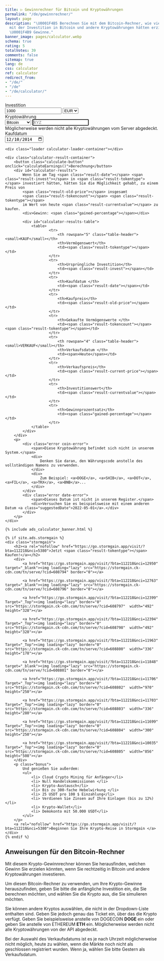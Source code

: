 ```yaml
---
title: ▷ Gewinnrechner für Bitcoin und Kryptowährungen
permalink: "/de/gewinnrechner/"
layout: page
description: "\U0001F4B5 Berechnen Sie mit dem Bitcoin-Rechner, wie viel Gewinn Sie
  mit der Investition in Bitcoin und andere Kryptowährungen hätten erzielen können.
  \U0001F4B9 Gewinne."
banner_image: pages/calculator.webp
schema: true
rating: 5
totalVotes: 39
comments: false
sitemap: true
lang: de
css: calculator
ref: calculator
redirect_from:
- "/de/"
- "/de"
- "/de/calculator/"
---
```


<div style="margin-bottom: 10px">
    <div style="margin-top:-25px; display:none">
        <small>For periodical investments please use our <a href="/investment">advanced calculator</a>.</small>
    </div>
</div>
<div class="calculator-block">
    <div class="calculator-form-row">
        <div class="calculator-col-start">
            <label for="invest-quantity">Investition</label>
        </div>
        <div class="calculator-col-end">
            <input id="invest-quantity" type="number" value="1000" class="data-hj-allow">
            <select id="invest-fiat">
                <option>EUR</option>
                <option>USD</option>
            </select>
        </div>
    </div>
    <div class="calculator-form-row">
        <div class="calculator-col-start">
            <label for="invest-currency">Kryptowährung</label>
        </div>
        <div class="calculator-col-end">
			<select id="invest-currency" onchange="updateInputMinDate()">
				<option value="BTC"  min="2010-07-18">Bitcoin</option>
				<option value="ETH"  min="2015-08-08">Ethereum</option>
				<option value="LTC"  min="2013-09-15">Litecoin</option>
                <option value="MIOTA"  min="2017-06-14">IOTA</option>
				<option value="XMR"  min="2015-01-27">Monero</option>
				<option value="ADA" min="2017-10-02">Cardano</option>
				<option value="XRP"  min="2015-01-30">Ripple</option>
				<option class="editable">Sonstige...</option>
			</select>
            <input width="150" class="calculator-othercoins data-hj-allow" autofocus placeholder="XYZ" />
        </div>
    </div>
    <div class="calculator-othercoins"><span>Möglicherweise werden nicht alle Kryptowährungen vom Server abgedeckt.</span></div>
    <div class="calculator-form-row">
        <div class="calculator-col-start">
            <label for="invest-date">Kaufdatum</label>
        </div>
        <div class="calculator-col-end">
            <input id="invest-date" type="date" value="2014-12-10" min="2010-07-18" class="data-hj-allow">
        </div>
    </div>

    <div class="loader calculator-loader-container"></div>
    
    <div class="calculator-result-container">
        <button class="calculate-button" onclick="calculateEarnings()">Berechnung</button>
        <div id="calculator-results">
            Wenn Sie am Tag <span class="result-date"></span> <span class="result-invest"></span> in <span class="result-tokentype"></span> investiert hätten, hätten Sie die Möglichkeit gehabt, zu einem Preis von 
            <span class="result-old-price"></span> insgesamt
            <span class="result-tokencount"></span> <span class="result-tokentype"></span>
            im Wert von heute <span class="result-currentvalue"></span> zu kaufen.
            <div>Gewinn: <span class="gained-percentage"></span></div>

            <div id="calculator-results-table">
                <table>
                        <tr>
                            <th rowspan="5" class="table-header"><small>KAUF</small></th>
                            <th>Vermögenswert</th>
                            <td><span class="result-tokentype"></span></td>
                        </tr>
                        <tr>
                            <th>Ursprüngliche Investition</th>
                            <td><span class="result-invest"></span></td>
                        </tr>
                        <tr>
                            <th>Kaufdatum </th>
                            <td><span class="result-date"></span></td>
                        </tr>
                        <tr>
                            <th>Kaufpreis</th>
                            <td><span class="result-old-price"></span></td>
                        </tr>
                        <tr>
                            <th>Gekaufte Vermögenswerte </th>
                            <td><span class="result-tokencount"></span> <span class="result-tokentype"></span></td>
                        </tr>
                        <tr>
                            <th rowspan="4" class="table-header"><small>VERKAUF</small></th>
                            <th>Verkaufsdatum </th>
                            <td><span>Heute</span></td>
                        </tr>
                        <tr>
                            <th>Verkaufspreis</th>
                            <td><span class="result-current-price"></span></td>
                        </tr>
                        <tr>
                            <th>Investitionswert</th>
                            <td><span class="result-currentvalue"></span></td>
                        </tr>
                        <tr>
                            <th>Gewinnprozentsatz</th>
                            <td><span class="gained-percentage"></span></td>
                        </tr>
                </table>
            </div>
        </div>
        <p>
            <div class="error coin-error">
                <span>Diese Kryptowährung befindet sich nicht in unserem System.</span>
                <div>
                    Denken Sie daran, den Währungscode anstelle des vollständigen Namens zu verwenden.
                </div>
                <div>
                    Zum Beispiel: <a>DOGE</a>, <a>SHIB</a>, <a>DOT</a>, <a>FIL</a>, <a>TRX</a>, <a>BNB</a>...
                </div>
            </div>
            <div class="error date-error">
                <span>Dieses Datum ist nicht in unserem Register.</span>
                <div>Versuchen Sie es beispielsweise mit einem anderen Datum <a class="suggestedDate">2022-05-01</a>.</div>
            </div>
        </p>
    </div>

    {% include ads_calculator_banner.html %}

    {% if site.ads.stormgain %}
    <div class="stormgain">
        <h2><a rel="nofollow" href="https://go.stormgain.app/visit/?bta=112218&nci=5380">Jetzt <span class="result-tokentype"></span> Kaufen!</a></h2>
        <div>
            <a href="https://go.stormgain.app/visit/?bta=112218&nci=12950" target="_blank"><img loading="lazy" src="https://stormgain.ck-cdn.com/tn/serve/?cid=608794" border="0"></a>

            <a href="https://go.stormgain.app/visit/?bta=112218&nci=12763" target="_blank"><img loading="lazy" src="https://stormgain.ck-cdn.com/tn/serve/?cid=608796" border="0"></a>

            <a href="https://go.stormgain.app/visit/?bta=112218&nci=12399" Target="_Top"><img loading="lazy" border="0" src="https://stormgain.ck-cdn.com/tn/serve/?cid=608797"  width="492" height="328"></a>

            <a href="https://go.stormgain.app/visit/?bta=112218&nci=12394" Target="_Top"><img loading="lazy" border="0" src="https://stormgain.ck-cdn.com/tn/serve/?cid=608798"  width="492" height="328"></a>

            <a href="https://go.stormgain.app/visit/?bta=112218&nci=11963" Target="_Top"><img loading="lazy" border="0" src="https://stormgain.ck-cdn.com/tn/serve/?cid=608800"  width="336" height="178"></a>

            <a href="https://go.stormgain.app/visit/?bta=112218&nci=11848" target="_blank"><img loading="lazy" src="https://stormgain.ck-cdn.com/tn/serve/?cid=608801" border="0"></a>

            <a href="https://go.stormgain.app/visit/?bta=112218&nci=11706" Target="_Top"><img loading="lazy" border="0" src="https://stormgain.ck-cdn.com/tn/serve/?cid=608802"  width="970" height="250"></a>

            <a href="https://go.stormgain.app/visit/?bta=112218&nci=11703" Target="_Top"><img loading="lazy" border="0" src="https://stormgain.ck-cdn.com/tn/serve/?cid=608803"  width="336" height="280"></a>

            <a href="https://go.stormgain.app/visit/?bta=112218&nci=11699" Target="_Top"><img loading="lazy" border="0" src="https://stormgain.ck-cdn.com/tn/serve/?cid=608804"  width="300" height="250"></a>

            <a href="https://go.stormgain.app/visit/?bta=112218&nci=10035" Target="_Top"><img loading="lazy" border="0" src="https://stormgain.ck-cdn.com/tn/serve/?cid=608805"  width="856" height="508"></a>
        </div>
        <p class="bonus">
            Und genießen Sie außerdem:
            <ul>
                <li> Cloud Crypto Mining für Anfänger</li>
                <li> Null Handelskommissionen </li>
                <li> Krypto-Austausch</li>
                <li> Bis zu 300-fache Hebelwirkung </li>
                <li> 25 USDT pro 100 $ Einzahlung</li>
                <li> Verdienen Sie Zinsen auf Ihre Einlagen (bis zu 12%)</li>
                <li> Krypto-Wallet</li>
                <li> Demokonto mit 50.000 USDT</li>
            </ul>
        </p>
        <a rel="nofollow" href="https://go.stormgain.app/visit/?bta=112218&nci=5380">Beginnen Sie Ihre Krypto-Reise in Stormgain </a>
    </div>
    {% endif %}
    
</div>

<script defer src="{{ site.baseurl }}/js/calculator-common.js?{{site.time | date: '%s%N'}}"></script>
<script defer src="{{ site.baseurl }}/js/calculator.js?{{site.time | date: '%s%N'}}"></script>


## Anweisungen für den Bitcoin-Rechner

Mit diesem Krypto-Gewinnrechner können Sie herausfinden, welchen Gewinn Sie erzielen könnten, wenn Sie rechtzeitig in Bitcoin und andere Kryptowährungen investieren.

Um diesen Bitcoin-Rechner zu verwenden, um Ihre Krypto-Gewinne herauszufinden, geben Sie bitte die anfängliche Investition ein, die Sie berechnen möchten, und wählen Sie die Krypto aus, die Sie simulieren möchten.

Sie können andere Kryptos auswählen, die nicht in der Dropdown-Liste enthalten sind. Geben Sie jedoch genau das Ticket ein, über das die Krypto verfügt. Geben Sie beispielsweise anstelle von DOGECOIN **DOGE** ein oder geben Sie anstelle von ETHEREUM **ETH** ein. Möglicherweise werden nicht alle Kryptowährungen von der API abgedeckt.

Bei der Auswahl des Verkaufsdatums ist es je nach Uhrzeit möglicherweise nicht möglich, heute zu wählen, wenn die Märkte noch nicht als geschlossen registriert wurden. Wenn ja, wählen Sie bitte Gestern als Verkaufsdatum. 